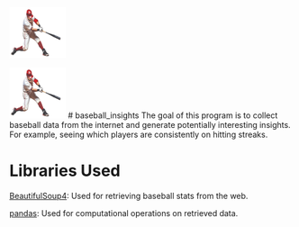 <img src='photos/baseball_player.png' alt='baseball player' style='width: 100px; height: 90px'>

<img src='photos/baseball_player.png' alt='baseball player' style='width: 100px; height: 90px'> # baseball_insights
The goal of this program is to collect baseball data from the internet and generate
potentially interesting insights. For example, seeing which players are consistently on hitting streaks.

# Libraries Used

[BeautifulSoup4](https://pypi.org/project/beautifulsoup4/): Used for retrieving baseball stats from the web.

[pandas](https://pandas.pydata.org/docs/): Used for computational operations on retrieved data.